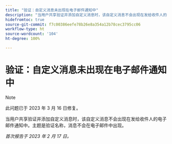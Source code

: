 ```yaml
---
title: "验证：自定义消息未出现在电子邮件通知中"
description: "当用户共享验证并添加自定义消息时，该自定义消息不会出现在发给收件人的电子邮件通知中。主题是验证名称，消息不会在电子邮件中出现。"
hidefromtoc: true
source-git-commit: f7c00386eefe78b26e8a354a12b78cec3795cc06
workflow-type: ht
source-wordcount: '104'
ht-degree: 100%

---
```



# 验证：自定义消息未出现在电子邮件通知中

>[!NOTE]
>
>此问题已于 2023 年 3 月 16 日修复。

当用户共享验证并添加自定义消息时，该自定义消息不会出现在发给收件人的电子邮件通知中。主题是验证名称，消息不会在电子邮件中出现。

_首次报告于 2023 年 2 月 17 日。_

